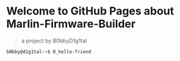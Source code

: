 # Welcome to GitHub Pages about Marlin-Firmware-Builder
> a project by B0bbyD1g1tal

```bash
b0bby@d1g1tal:~$ 0_hello-friend
```